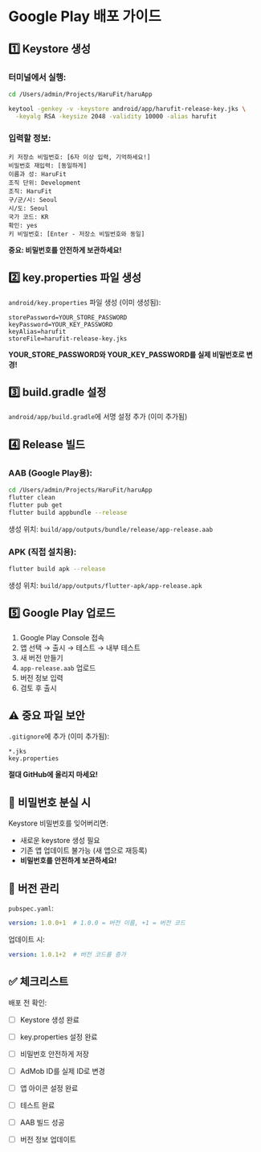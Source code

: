 # Google Play 배포 가이드

## 1️⃣ Keystore 생성

### 터미널에서 실행:
```bash
cd /Users/admin/Projects/HaruFit/haruApp

keytool -genkey -v -keystore android/app/harufit-release-key.jks \
  -keyalg RSA -keysize 2048 -validity 10000 -alias harufit
```

### 입력할 정보:
```
키 저장소 비밀번호: [6자 이상 입력, 기억하세요!]
비밀번호 재입력: [동일하게]
이름과 성: HaruFit
조직 단위: Development
조직: HaruFit
구/군/시: Seoul
시/도: Seoul
국가 코드: KR
확인: yes
키 비밀번호: [Enter - 저장소 비밀번호와 동일]
```

**중요: 비밀번호를 안전하게 보관하세요!**

## 2️⃣ key.properties 파일 생성

`android/key.properties` 파일 생성 (이미 생성됨):
```properties
storePassword=YOUR_STORE_PASSWORD
keyPassword=YOUR_KEY_PASSWORD
keyAlias=harufit
storeFile=harufit-release-key.jks
```

**YOUR_STORE_PASSWORD와 YOUR_KEY_PASSWORD를 실제 비밀번호로 변경!**

## 3️⃣ build.gradle 설정

`android/app/build.gradle`에 서명 설정 추가 (이미 추가됨)

## 4️⃣ Release 빌드

### AAB (Google Play용):
```bash
cd /Users/admin/Projects/HaruFit/haruApp
flutter clean
flutter pub get
flutter build appbundle --release
```

생성 위치: `build/app/outputs/bundle/release/app-release.aab`

### APK (직접 설치용):
```bash
flutter build apk --release
```

생성 위치: `build/app/outputs/flutter-apk/app-release.apk`

## 5️⃣ Google Play 업로드

1. Google Play Console 접속
2. 앱 선택 → 출시 → 테스트 → 내부 테스트
3. 새 버전 만들기
4. `app-release.aab` 업로드
5. 버전 정보 입력
6. 검토 후 출시

## ⚠️ 중요 파일 보안

`.gitignore`에 추가 (이미 추가됨):
```
*.jks
key.properties
```

**절대 GitHub에 올리지 마세요!**

## 🔐 비밀번호 분실 시

Keystore 비밀번호를 잊어버리면:
- 새로운 keystore 생성 필요
- 기존 앱 업데이트 불가능 (새 앱으로 재등록)
- **비밀번호를 안전하게 보관하세요!**

## 📱 버전 관리

`pubspec.yaml`:
```yaml
version: 1.0.0+1  # 1.0.0 = 버전 이름, +1 = 버전 코드
```

업데이트 시:
```yaml
version: 1.0.1+2  # 버전 코드를 증가
```

## ✅ 체크리스트

배포 전 확인:
- [ ] Keystore 생성 완료
- [ ] key.properties 설정 완료
- [ ] 비밀번호 안전하게 저장
- [ ] AdMob ID를 실제 ID로 변경
- [ ] 앱 아이콘 설정 완료
- [ ] 테스트 완료
- [ ] AAB 빌드 성공
- [ ] 버전 정보 업데이트

